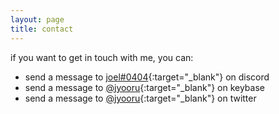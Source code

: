 ```yaml
---
layout: page
title: contact
---
```


if you want to get in touch with me, you can:

- send a message to [joel#0404](https://discord.com/users/636543487600492545){:target="\_blank"} on discord
- send a message to [@jyooru](https://keybase.io/jyooru){:target="\_blank"} on keybase
- send a message to [@jyooru](https://twitter.com/jyooru){:target="\_blank"} on twitter
